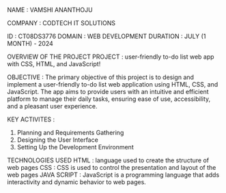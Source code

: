 NAME : VAMSHI ANANTHOJU

COMPANY : CODTECH IT SOLUTIONS 

ID : CT08DS3776
DOMAIN : WEB DEVELOPMENT
DURATION : JULY (1 MONTH) - 2024

OVERVIEW OF THE PROJECT
PROJECT : user-friendly to-do list web app with CSS, HTML, and
JavaScript! 

OBJECTIVE : 
The primary objective of this project is to design and implement a user-friendly to-do list web application using HTML, CSS, and JavaScript. The app aims to provide users with an intuitive and efficient platform to manage their daily tasks, ensuring ease of use, accessibility, and a pleasant user experience.

KEY ACTIVITES : 
1. Planning and Requirements Gathering
2. Designing the User Interface
3. Setting Up the Development Environment

TECHNOLOGIES USED
HTML : language used to create the structure of web pages
CSS  : CSS is used to control the presentation and layout of the web pages
JAVA SCRIPT : JavaScript is a programming language that adds interactivity and dynamic behavior to web pages.
